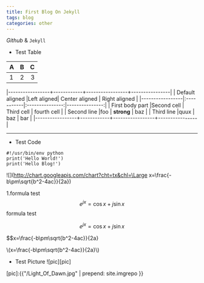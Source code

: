 ```yaml
---
title: First Blog On Jekyll
tags: blog
categories: other
---
```



*Github* & `Jekyll`

- Test Table

|   A   |   B   |   C   |
| ----- |:-----:| -----:|
|   1   |   2   |   3   |


|-----------------+------------+-----------------+----------------|
| Default aligned |Left aligned| Center aligned  | Right aligned  |
|-----------------|:-----------|:---------------:|---------------:|
| First body part |Second cell | Third cell      | fourth cell    |
| Second line     |foo         | **strong**      | baz            |
| Third line      |quux        | baz             | bar            |
|-----------------+------------+-----------------+----------------|


* * *
- Test Code
```
#!/usr/bin/env python
print('Hello World!')
print('Hello Blog!')
```

![](http://chart.googleapis.com/chart?cht=tx&chl=\Large x=\frac{-b\pm\sqrt{b^2-4ac}}{2a})

1.formula test $$e^{jx}= \cos x + j\sin x$$ formula test

$$e^{jx}= \cos x + j\sin x$$

$$x=\frac{-b\pm\sqrt{b^2-4ac}}{2a}

\\(x=\frac{-b\pm\sqrt{b^2-4ac}}{2a}\\)

- Test Picture
![pic][pic]


[pic]:{{"/Light_Of_Dawn.jpg" | prepend: site.imgrepo }}


